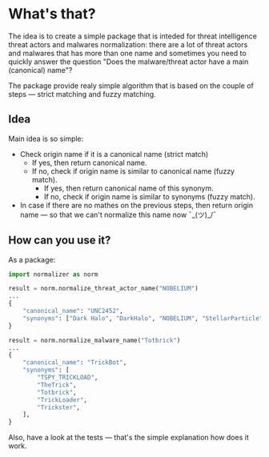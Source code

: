 # What's that?

The idea is to create a simple package that is inteded for threat intelligence threat actors and malwares normalization: there are a lot of threat actors and malwares that has more than one name and sometimes you need to quickly answer the question "Does the malware/threat actor have a main (canonical) name"?

The package provide realy simple algorithm that is based on the couple of steps — strict matching and fuzzy matching.

## Idea

Main idea is so simple:

* Check origin name if it is a canonical name (strict match)
  * If yes, then return canonical name.
  * If no, check if origin name is similar to canonical name (fuzzy match).
    * If yes, then return canonical name of this synonym.
    * If no, check if origin name is similar to synonyms (fuzzy match).
* In case if there are no mathes on the previous steps, then return origin name — so that we can't normalize this name now ¯\_(ツ)_/¯

## How can you use it?

As a package:

```python
import normalizer as norm

result = norm.normalize_threat_actor_name("NOBELIUM")
...
{
    "canonical_name": "UNC2452",
    "synonyms": ["Dark Halo", "DarkHalo", "NOBELIUM", "StellarParticle"],
}

result = norm.normalize_malware_name("Totbrick")
...
{
    "canonical_name": "TrickBot",
    "synonyms": [
        "TSPY_TRICKLOAD",
        "TheTrick",
        "Totbrick",
        "TrickLoader",
        "Trickster",
    ],
}
```

Also, have a look at the tests — that's the simple explanation how does it work.
